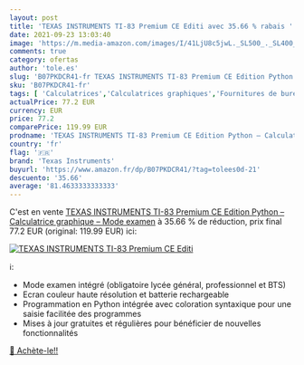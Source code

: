 ```yaml
---
layout: post
title: 'TEXAS INSTRUMENTS TI-83 Premium CE Editi avec 35.66 % rabais '
date: 2021-09-23 13:03:40
image: 'https://m.media-amazon.com/images/I/41LjU8c5jwL._SL500_._SL400_.jpg'
comments: true
category: ofertas
author: 'tole.es'
slug: 'B07PKDCR41-fr TEXAS INSTRUMENTS TI-83 Premium CE Edition Python –...'
sku: 'B07PKDCR41-fr'
tags: [ 'Calculatrices','Calculatrices graphiques','Fournitures de bureau','Fournitures électroniques','texas instruments', ]
actualPrice: 77.2 EUR
currency: EUR
price: 77.2
comparePrice: 119.99 EUR
prodname: 'TEXAS INSTRUMENTS TI-83 Premium CE Edition Python – Calculatrice graphique – Mode examen'
country: 'fr'
flag: '🇫🇷'
brand: 'Texas Instruments'
buyurl: 'https://www.amazon.fr/dp/B07PKDCR41/?tag=tolees0d-21'
descuento: '35.66'
average: '81.4633333333333'
---
```


C'est en vente [TEXAS INSTRUMENTS TI-83 Premium CE Edition Python – Calculatrice graphique – Mode examen](https://www.amazon.fr/dp/B07PKDCR41/?tag=tolees0d-21)  à  35.66 % de réduction, prix final  77.2 EUR (original: 119.99 EUR) ici:

[![TEXAS INSTRUMENTS TI-83 Premium CE Editi](https://m.media-amazon.com/images/I/41LjU8c5jwL._SL500_._SL400_.jpg)](https://www.amazon.fr/dp/B07PKDCR41/?tag=tolees0d-21)

ℹ️:

- Mode examen intégré (obligatoire lycée général, professionnel et BTS)
- Ecran couleur haute résolution et batterie rechargeable
- Programmation en Python intégrée avec coloration syntaxique pour une saisie facilitée des programmes
- Mises à jour gratuites et régulières pour bénéficier de nouvelles fonctionnalités

[🛒 Achète-le!!](https://www.amazon.fr/dp/B07PKDCR41/?tag=tolees0d-21)
